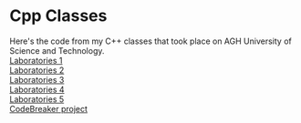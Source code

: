 # Cpp Classes
Here's the code from my C++ classes that took place on AGH University of Science and Technology.  
<a href="https://github.com/LucasJezap/CppClasses/tree/master/Lab1"> Laboratories 1   
<a href="https://github.com/LucasJezap/CppClasses/tree/master/Lab2"> Laboratories 2   
<a href="https://github.com/LucasJezap/CppClasses/tree/master/Lab3"> Laboratories 3   
<a href="https://github.com/LucasJezap/CppClasses/tree/master/Lab4"> Laboratories 4   
<a href="https://github.com/LucasJezap/CppClasses/tree/master/Lab5"> Laboratories 5  
<a href="https://github.com/LucasJezap/CodeBreaker-google-test-training"> CodeBreaker project  
